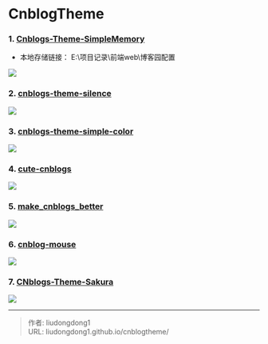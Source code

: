 # CnblogTheme


### 1. [Cnblogs-Theme-SimpleMemory](https://github.com/BNDong/Cnblogs-Theme-SimpleMemory)

- 本地存储链接： E:\项目记录\前端web\博客园配置

![](https://gitee.com/github-25970295/blogimgv2022/raw/master/image-20210706143537515.png)

### 2. [cnblogs-theme-silence](https://github.com/esofar/cnblogs-theme-silence)

![](https://gitee.com/github-25970295/blogimgv2022/raw/master/image-20210706143800729.png)

### 3. [cnblogs-theme-simple-color](https://github.com/YJLAugus/cnblogs-theme-simple-color)

![](https://gitee.com/github-25970295/blogimgv2022/raw/master/image-20210706144158606.png)

### 4. **[ cute-cnblogs](https://github.com/miluluyo/cute-cnblogs)**

![](https://gitee.com/github-25970295/blogimgv2022/raw/master/image-20210706145948369.png)

### 5. [make_cnblogs_better](https://github.com/summertime-wu/make_cnblogs_better)

![](https://gitee.com/github-25970295/blogimgv2022/raw/master/image-20210706145713219.png)



### 6. [cnblog-mouse](https://github.com/shuiche-it/cnblog-mouse)

![](https://gitee.com/github-25970295/blogimgv2022/raw/master/image-20210706145852933.png)

### 7. [CNblogs-Theme-Sakura](https://github.com/Zou-Wang/CNblogs-Theme-Sakura)

![](https://gitee.com/github-25970295/blogimgv2022/raw/master/image-20210706150221707.png)



---

> 作者: liudongdong1  
> URL: liudongdong1.github.io/cnblogtheme/  

